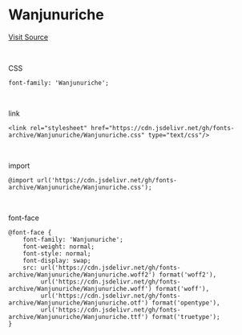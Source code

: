 # Wanjunuriche

[Visit Source](https://www.wanju.go.kr/index.wanju?menuCd=DOM_000000105002006000)

&nbsp;

CSS

```
font-family: 'Wanjunuriche';
```

&nbsp;

link

```
<link rel="stylesheet" href="https://cdn.jsdelivr.net/gh/fonts-archive/Wanjunuriche/Wanjunuriche.css" type="text/css"/>
```

&nbsp;

import

```
@import url('https://cdn.jsdelivr.net/gh/fonts-archive/Wanjunuriche/Wanjunuriche.css');
```

&nbsp;

font-face

```
@font-face {
    font-family: 'Wanjunuriche';
    font-weight: normal;
    font-style: normal;
    font-display: swap;
    src: url('https://cdn.jsdelivr.net/gh/fonts-archive/Wanjunuriche/Wanjunuriche.woff2') format('woff2'),
         url('https://cdn.jsdelivr.net/gh/fonts-archive/Wanjunuriche/Wanjunuriche.woff') format('woff'),
         url('https://cdn.jsdelivr.net/gh/fonts-archive/Wanjunuriche/Wanjunuriche.otf') format('opentype'),
         url('https://cdn.jsdelivr.net/gh/fonts-archive/Wanjunuriche/Wanjunuriche.ttf') format('truetype');
}
```
